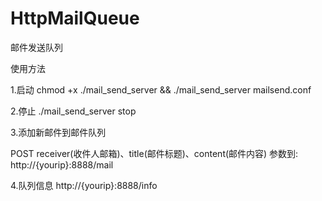HttpMailQueue
=============

邮件发送队列

使用方法

1.启动
chmod +x ./mail_send_server && ./mail_send_server mailsend.conf

2.停止
./mail_send_server stop


3.添加新邮件到邮件队列

POST receiver(收件人邮箱)、title(邮件标题)、content(邮件内容) 参数到:
http://{yourip}:8888/mail

4.队列信息
http://{yourip}:8888/info


